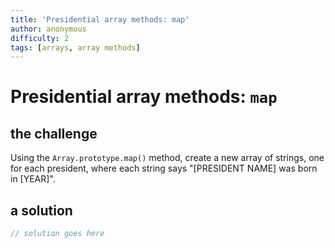 ```yaml
---
title: 'Presidential array methods: map'
author: anonymous
difficulty: 2
tags: [arrays, array methods]
---
```



# Presidential array methods: `map`

## the challenge

Using the `Array.prototype.map()` method, create a new array of strings, one for each president, where each string says "[PRESIDENT NAME] was born in [YEAR]".


## a solution

```js
// solution goes here
```